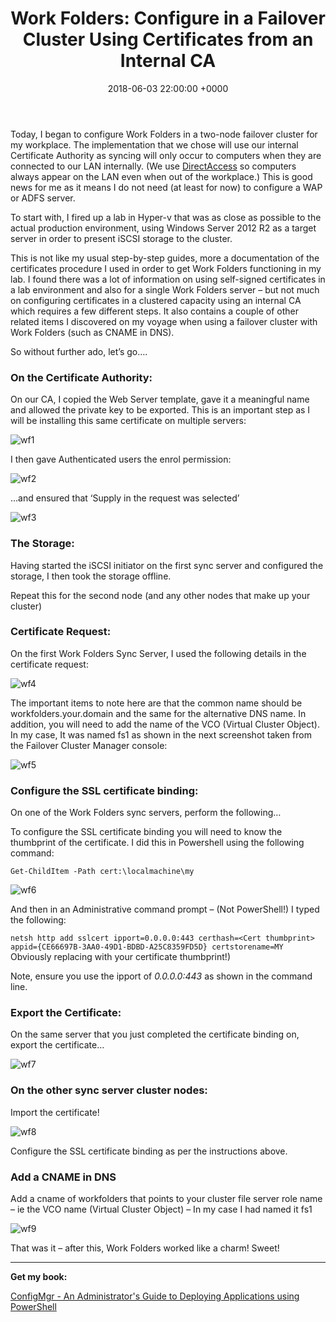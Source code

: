 ﻿---
layout: post
title:  "Work Folders: Configure in a Failover Cluster Using Certificates from an Internal CA"
date:   2018-06-03 22:00:00 +0000
categories: WorkFolders
tags: [workfolders, failover, cluster, certificate, CA]
---
Today, I began to configure Work Folders in a two-node failover cluster for my workplace.  The implementation that we chose will use our internal Certificate Authority as syncing will only occur to computers when they are connected to our LAN internally. (We use [DirectAccess](https://docs.microsoft.com/en-us/windows-server/remote/remote-access/directaccess/directaccess) so computers always appear on the LAN even when out of the workplace.)  This is good news for me as it means I do not need (at least for now) to configure a WAP or ADFS server.

To start with, I fired up a lab in Hyper-v that was as close as possible to the actual production environment, using Windows Server 2012 R2 as a target server in order to present iSCSI storage to the cluster.

This is not like my usual step-by-step guides, more a documentation of the certificates procedure I used in order to get Work Folders functioning in my lab.  I found there was a lot of information on using self-signed certificates in a lab environment and also for a single Work Folders server – but not much on configuring certificates in a clustered capacity using an internal CA which requires a few different steps.  It also contains a couple of other related items I discovered on my voyage when using a failover cluster with Work Folders (such as CNAME in DNS).

So without further ado, let’s go….

### On the Certificate Authority:
On our CA, I copied the Web Server template, gave it a meaningful name and allowed the private key to be exported.  This is an important step as I will be installing this same certificate on multiple servers:

![wf1](/assets/images/wf1.JPG)

I then gave Authenticated users the enrol permission:

![wf2](/assets/images/wf2.JPG)

…and ensured that ‘Supply in the request was selected’

![wf3](/assets/images/wf3.JPG) 

### The Storage:
Having started the iSCSI initiator on the first sync server and configured the storage, I then took the storage offline.

Repeat this for the second node (and any other nodes that make up your cluster)
 

### Certificate Request:
On the first Work Folders Sync Server, I used the following details in the certificate request:

![wf4](/assets/images/wf4.JPG)

The important items to note here are that the common name should be workfolders.your.domain and the same for the alternative DNS name.  In addition, you will need to add the name of the VCO (Virtual Cluster Object).  In my case, It was named  fs1 as shown in the next screenshot taken from the Failover Cluster Manager console:

![wf5](/assets/images/wf5.JPG) 

### Configure the SSL certificate binding:
On one of the Work Folders sync servers, perform the following…

To configure the SSL certificate binding you will need to know the thumbprint of the certificate.  I did this in Powershell using the following command:

`Get-ChildItem -Path cert:\localmachine\my`

![wf6](/assets/images/wf6.JPG)

And then in an Administrative command prompt – (Not PowerShell!) I typed the following:

`netsh http add sslcert ipport=0.0.0.0:443 certhash=<Cert thumbprint> appid={CE66697B-3AA0-49D1-BDBD-A25C8359FD5D} certstorename=MY`
Obviously replacing <Cert thumbrint> with your certificate thumbprint!)

Note, ensure you use the ipport of *0.0.0.0:443* as shown in the command line.

### Export the Certificate:
On the same server that you just completed the certificate binding on, export the certificate…

![wf7](/assets/images/wf7.JPG)

### On the other sync server cluster nodes:
Import the certificate!
    
![wf8](/assets/images/wf8.JPG)
    
Configure the SSL certificate binding as per the instructions above.

### Add a CNAME in DNS
Add a cname of workfolders that points to your cluster file server role name – ie the VCO name (Virtual Cluster Object) – In my case I had named it fs1

![wf9](/assets/images/wf9.JPG)
 

That was it – after this, Work Folders worked like a charm! Sweet! 

---

**Get my book:**

[ConfigMgr - An Administrator's Guide to Deploying Applications using PowerShell](https://leanpub.com/configmgr-DeployUsingPS)